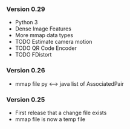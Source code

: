 ### Version 0.29

- Python 3
- Dense Image Features
- More mmap data types
- TODO Estimate camera motion
- TODO QR Code Encoder
- TODO FDistort

### Version 0.26

- mmap file py <--> java list of AssociatedPair

### Version 0.25

- First release that a change file exists
- mmap file is now a temp file